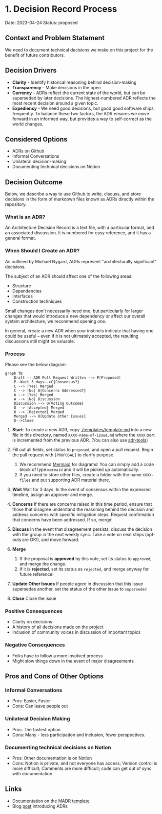 # 1. Decision Record Process

Date: 2023-04-24
Status: proposed

## Context and Problem Statement

We need to document technical decisions we make on this project for the benefit of future contributors.

## Decision Drivers

- **Clarity** - Identify historical reasoning behind decision-making
- **Transparency** - Make decisions in the open
- **Currency** - ADRs reflect the current state of the world, but can be superseded by later decisions. The highest-numbered ADR reflects the most recent decision around a given topic.
- **Expediency** - We need good decisions, but good good software ships frequently. To balance these two factors, the ADR ensures we move forward in an informed way, but provides a way to self-correct as the world changes.

## Considered Options

- ADRs on Github
- Informal Conversations
- Unilateral decision-making
- Documenting technical decisions on Notion

## Decision Outcome

Below, we describe a way to use Github to write, discuss, and store decisions in the form of markdown files known as ADRs directly within the repository.

### What is an ADR?

An Architecture Decision Record is a text file, with a particular format, and an associated discussion. It is numbered for easy reference, and it has a general format.

### When Should I Create an ADR?

As outlined by Michael Nygard, ADRs represent "architecturally significant" decisions.

The subject of an ADR should affect one of the following areas:

- Structure
- Dependencies
- Interfaces
- Construction techniques

Small changes don't necessarily need one, but particularly for larger changes that would introduce a new dependency or affect our overall system architecture, we recommend opening one.

In general, create a new ADR when your instincts indicate that having one could be useful – even if it is not ultimately accepted, the resulting discussions still might be valuable.

### Process

Please see the below diagram:

```mermaid
graph TB
    Draft -- ADR Pull Request Written --> P[Proposed]
    P--Wait 3 days-->C{Consensus?}
    C --> |Yes| Merged
    C --> |No| A{Concerns Addressed?}
    A --> |Yes| Merged
    A --> |No| Discussion
    Discussion --> O{Voting Outcome}
    O --> |Accepted| Merged
    O --> |Rejected| Merged
    Merged --> U[Update other Issues]
    U-->Close
```

1. **Start**: To create a new ADR, copy [./templates/template.md](./templates/template.md) into a new file in this directory, named `XXXX-name-of-issue.md` where the `XXXX` part is incremented from the previous ADR. (You can also use [adr-tools](https://github.com/npryce/adr-tools))

1. Fill out all fields, set status to `proposed`, and open a pull request. Begin the pull request with `[PROPOSAL]` to clarify purpose.
   1. We recommend [Mermaid](https://mermaid-js.github.io) for diagrams! You can simply add a code block of type `mermaid` and it will be picked up automatically.
   1. If you need to store other files, create a folder with the name `XXXX-files` and put supporting ADR material there.

1. **Wait** Wait for 3 days. In the event of consensus within the expressed timeline, assign an approver and merge.

1. **Concerns** If there are concerns raised in this time period, ensure that those that disagree understand the reasoning behind the decision and address concerns with specific mitigation steps. Request confirmation that concerns have been addressed. If so, merge!

1. **Discuss** In the event that disagreement persists, discuss the decision with the group in the next weekly sync. Take a vote on next steps (opt-outs are OK!), and move forward.

1. **Merge**

   1. If the proposal is **approved** by this vote, set its status to `approved`, and merge the change.
   2. If it is **rejected**, set its status as `rejected`, and merge anyway for future reference!

1. **Update Other Issues** If people agree in discussion that this issue supersedes another, set the status of the other issue to `superseded`

1. **Close** Close the issue

### Positive Consequences

- Clarity on decisions
- A history of all decisions made on the project
- Inclusion of community voices in discussion of important topics

### Negative Consequences

- Folks have to follow a more involved process
- Might slow things down in the event of major disagreements

## Pros and Cons of Other Options

### Informal Conversations

- Pros: Easier, Faster
- Cons: Can leave people out

### Unilateral Decision Making

- Pros: The fastest option
- Cons: Many - less participation and inclusion, fewer perspectives.

### Documenting technical decisions on Notion

- Pros: Other documentation is on Notion
- Cons: Notion is private, and not everyone has access; Version control is more difficult; Comments are more difficult; code can get out of sync with documentation

## Links <!-- optional -->

- Documentation on the MADR [template](https://github.com/adr/madr)
- Blog [post](https://cognitect.com/blog/2011/11/15/documenting-architecture-decisions.html) introducing ADRs
